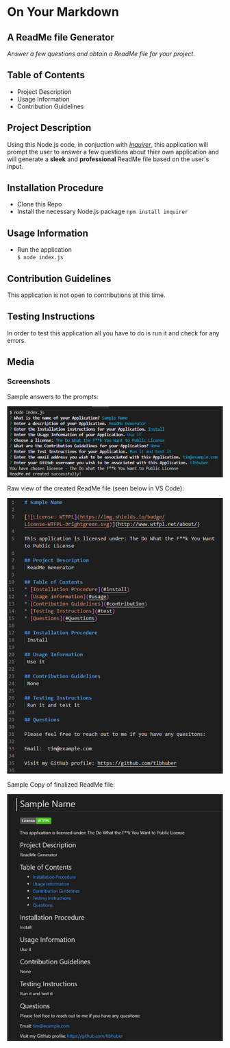 On Your Markdown
======
A ReadMe file Generator
------

*Answer a few questions and obtain a ReadMe file for your project.*

## Table of Contents
* Project Description
* Usage Information
* Contribution Guidelines


## Project Description
Using this Node.js code, in conjuction with *[Inquirer](https://www.npmjs.com/package/inquirer)*, this application will prompt the user to answer a few questions about thier own application and will generate a **sleek** and **professional** ReadMe file based on the user's input. 

## Installation Procedure
 * Clone this Repo
 * Install the necessary Node.js package
    `npm install inquirer`
    
## Usage Information
 * Run the application  
    `$ node index.js`

## Contribution Guidelines
 This application is not open to contributions at this time.

## Testing Instructions
 In order to test this application all you have to do is run it and check for any errors.

## Media

### Screenshots
 

 Sample answers to the prompts:

 ![Prompts](https://github.com/tlbhuber/11-ReadMeGen/blob/main/img/Prompts.w.answers.sample.PNG?raw=true)

Raw view of the created ReadMe file (seen below in VS Code):

![Raw File](https://github.com/tlbhuber/11-ReadMeGen/blob/main/img/Raw.ReadME.Sample.PNG?raw=true)


Sample Copy of finalized ReadMe file:

![Preview of Final Copy](https://github.com/tlbhuber/11-ReadMeGen/blob/main/img/Preview.ReadME.Sample.PNG?raw=true)
